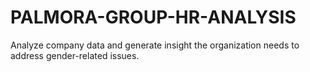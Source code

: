 # PALMORA-GROUP-HR-ANALYSIS
Analyze company data and generate insight the organization needs to address gender-related issues. 

